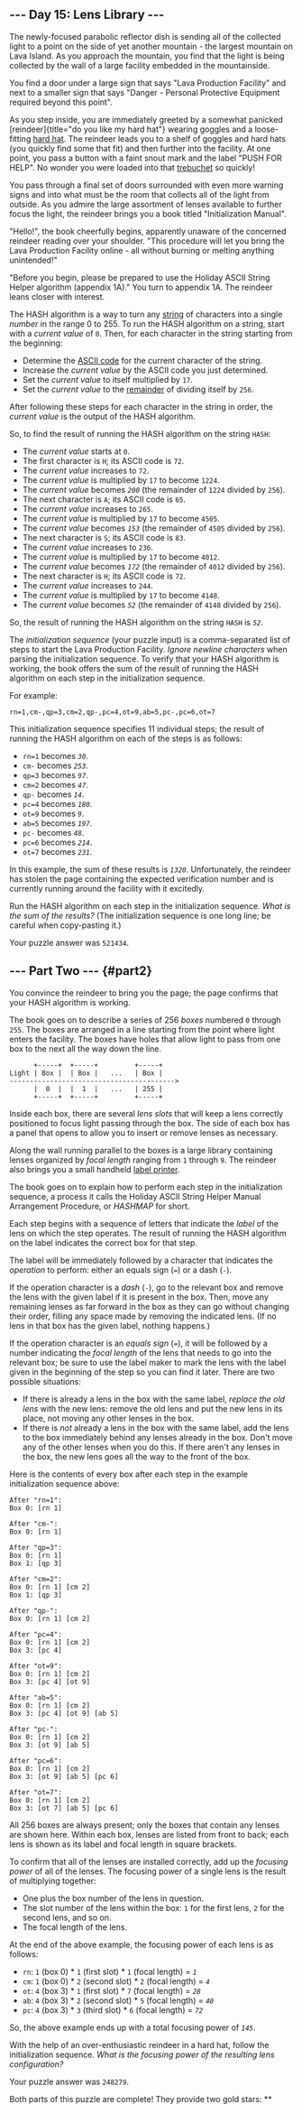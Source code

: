 ## \-\-- Day 15: Lens Library \-\--

The newly-focused parabolic reflector dish is sending all of the
collected light to a point on the side of yet another mountain - the
largest mountain on Lava Island. As you approach the mountain, you find
that the light is being collected by the wall of a large facility
embedded in the mountainside.

You find a door under a large sign that says \"Lava Production
Facility\" and next to a smaller sign that says \"Danger - Personal
Protective Equipment required beyond this point\".

As you step inside, you are immediately greeted by a somewhat panicked
[reindeer]{title="do you like my hard hat"} wearing goggles and a
loose-fitting [hard hat](https://en.wikipedia.org/wiki/Hard_hat). The
reindeer leads you to a shelf of goggles and hard hats (you quickly find
some that fit) and then further into the facility. At one point, you
pass a button with a faint snout mark and the label \"PUSH FOR HELP\".
No wonder you were loaded into that [trebuchet](1) so quickly!

You pass through a final set of doors surrounded with even more warning
signs and into what must be the room that collects all of the light from
outside. As you admire the large assortment of lenses available to
further focus the light, the reindeer brings you a book titled
\"Initialization Manual\".

\"Hello!\", the book cheerfully begins, apparently unaware of the
concerned reindeer reading over your shoulder. \"This procedure will let
you bring the Lava Production Facility online - all without burning or
melting anything unintended!\"

\"Before you begin, please be prepared to use the Holiday ASCII String
Helper algorithm (appendix 1A).\" You turn to appendix 1A. The reindeer
leans closer with interest.

The HASH algorithm is a way to turn any
[string](https://en.wikipedia.org/wiki/String_(computer_science)) of
characters into a single *number* in the range 0 to 255. To run the HASH
algorithm on a string, start with a *current value* of `0`. Then, for
each character in the string starting from the beginning:

-   Determine the [ASCII
    code](https://en.wikipedia.org/wiki/ASCII#Printable_characters) for
    the current character of the string.
-   Increase the *current value* by the ASCII code you just determined.
-   Set the *current value* to itself multiplied by `17`.
-   Set the *current value* to the
    [remainder](https://en.wikipedia.org/wiki/Modulo) of dividing itself
    by `256`.

After following these steps for each character in the string in order,
the *current value* is the output of the HASH algorithm.

So, to find the result of running the HASH algorithm on the string
`HASH`:

-   The *current value* starts at `0`.
-   The first character is `H`; its ASCII code is `72`.
-   The *current value* increases to `72`.
-   The *current value* is multiplied by `17` to become `1224`.
-   The *current value* becomes *`200`* (the remainder of `1224` divided
    by `256`).
-   The next character is `A`; its ASCII code is `65`.
-   The *current value* increases to `265`.
-   The *current value* is multiplied by `17` to become `4505`.
-   The *current value* becomes *`153`* (the remainder of `4505` divided
    by `256`).
-   The next character is `S`; its ASCII code is `83`.
-   The *current value* increases to `236`.
-   The *current value* is multiplied by `17` to become `4012`.
-   The *current value* becomes *`172`* (the remainder of `4012` divided
    by `256`).
-   The next character is `H`; its ASCII code is `72`.
-   The *current value* increases to `244`.
-   The *current value* is multiplied by `17` to become `4148`.
-   The *current value* becomes *`52`* (the remainder of `4148` divided
    by `256`).

So, the result of running the HASH algorithm on the string `HASH` is
*`52`*.

The *initialization sequence* (your puzzle input) is a comma-separated
list of steps to start the Lava Production Facility. *Ignore newline
characters* when parsing the initialization sequence. To verify that
your HASH algorithm is working, the book offers the sum of the result of
running the HASH algorithm on each step in the initialization sequence.

For example:

    rn=1,cm-,qp=3,cm=2,qp-,pc=4,ot=9,ab=5,pc-,pc=6,ot=7

This initialization sequence specifies 11 individual steps; the result
of running the HASH algorithm on each of the steps is as follows:

-   `rn=1` becomes *`30`*.
-   `cm-` becomes *`253`*.
-   `qp=3` becomes *`97`*.
-   `cm=2` becomes *`47`*.
-   `qp-` becomes *`14`*.
-   `pc=4` becomes *`180`*.
-   `ot=9` becomes *`9`*.
-   `ab=5` becomes *`197`*.
-   `pc-` becomes *`48`*.
-   `pc=6` becomes *`214`*.
-   `ot=7` becomes *`231`*.

In this example, the sum of these results is *`1320`*. Unfortunately,
the reindeer has stolen the page containing the expected verification
number and is currently running around the facility with it excitedly.

Run the HASH algorithm on each step in the initialization sequence.
*What is the sum of the results?* (The initialization sequence is one
long line; be careful when copy-pasting it.)

Your puzzle answer was `521434`.

## \-\-- Part Two \-\-- {#part2}

You convince the reindeer to bring you the page; the page confirms that
your HASH algorithm is working.

The book goes on to describe a series of 256 *boxes* numbered `0`
through `255`. The boxes are arranged in a line starting from the point
where light enters the facility. The boxes have holes that allow light
to pass from one box to the next all the way down the line.

          +-----+  +-----+         +-----+
    Light | Box |  | Box |   ...   | Box |
    ----------------------------------------->
          |  0  |  |  1  |   ...   | 255 |
          +-----+  +-----+         +-----+

Inside each box, there are several *lens slots* that will keep a lens
correctly positioned to focus light passing through the box. The side of
each box has a panel that opens to allow you to insert or remove lenses
as necessary.

Along the wall running parallel to the boxes is a large library
containing lenses organized by *focal length* ranging from `1` through
`9`. The reindeer also brings you a small handheld [label
printer](https://en.wikipedia.org/wiki/Label_printer).

The book goes on to explain how to perform each step in the
initialization sequence, a process it calls the Holiday ASCII String
Helper Manual Arrangement Procedure, or *HASHMAP* for short.

Each step begins with a sequence of letters that indicate the *label* of
the lens on which the step operates. The result of running the HASH
algorithm on the label indicates the correct box for that step.

The label will be immediately followed by a character that indicates the
*operation* to perform: either an equals sign (`=`) or a dash (`-`).

If the operation character is a *dash* (`-`), go to the relevant box and
remove the lens with the given label if it is present in the box. Then,
move any remaining lenses as far forward in the box as they can go
without changing their order, filling any space made by removing the
indicated lens. (If no lens in that box has the given label, nothing
happens.)

If the operation character is an *equals sign* (`=`), it will be
followed by a number indicating the *focal length* of the lens that
needs to go into the relevant box; be sure to use the label maker to
mark the lens with the label given in the beginning of the step so you
can find it later. There are two possible situations:

-   If there is already a lens in the box with the same label, *replace
    the old lens* with the new lens: remove the old lens and put the new
    lens in its place, not moving any other lenses in the box.
-   If there is *not* already a lens in the box with the same label, add
    the lens to the box immediately behind any lenses already in the
    box. Don\'t move any of the other lenses when you do this. If there
    aren\'t any lenses in the box, the new lens goes all the way to the
    front of the box.

Here is the contents of every box after each step in the example
initialization sequence above:

    After "rn=1":
    Box 0: [rn 1]

    After "cm-":
    Box 0: [rn 1]

    After "qp=3":
    Box 0: [rn 1]
    Box 1: [qp 3]

    After "cm=2":
    Box 0: [rn 1] [cm 2]
    Box 1: [qp 3]

    After "qp-":
    Box 0: [rn 1] [cm 2]

    After "pc=4":
    Box 0: [rn 1] [cm 2]
    Box 3: [pc 4]

    After "ot=9":
    Box 0: [rn 1] [cm 2]
    Box 3: [pc 4] [ot 9]

    After "ab=5":
    Box 0: [rn 1] [cm 2]
    Box 3: [pc 4] [ot 9] [ab 5]

    After "pc-":
    Box 0: [rn 1] [cm 2]
    Box 3: [ot 9] [ab 5]

    After "pc=6":
    Box 0: [rn 1] [cm 2]
    Box 3: [ot 9] [ab 5] [pc 6]

    After "ot=7":
    Box 0: [rn 1] [cm 2]
    Box 3: [ot 7] [ab 5] [pc 6]

All 256 boxes are always present; only the boxes that contain any lenses
are shown here. Within each box, lenses are listed from front to back;
each lens is shown as its label and focal length in square brackets.

To confirm that all of the lenses are installed correctly, add up the
*focusing power* of all of the lenses. The focusing power of a single
lens is the result of multiplying together:

-   One plus the box number of the lens in question.
-   The slot number of the lens within the box: `1` for the first lens,
    `2` for the second lens, and so on.
-   The focal length of the lens.

At the end of the above example, the focusing power of each lens is as
follows:

-   `rn`: `1` (box 0) \* `1` (first slot) \* `1` (focal length) = *`1`*
-   `cm`: `1` (box 0) \* `2` (second slot) \* `2` (focal length) = *`4`*
-   `ot`: `4` (box 3) \* `1` (first slot) \* `7` (focal length) = *`28`*
-   `ab`: `4` (box 3) \* `2` (second slot) \* `5` (focal length) =
    *`40`*
-   `pc`: `4` (box 3) \* `3` (third slot) \* `6` (focal length) = *`72`*

So, the above example ends up with a total focusing power of *`145`*.

With the help of an over-enthusiastic reindeer in a hard hat, follow the
initialization sequence. *What is the focusing power of the resulting
lens configuration?*

Your puzzle answer was `248279`.

Both parts of this puzzle are complete! They provide two gold stars:
\*\*
